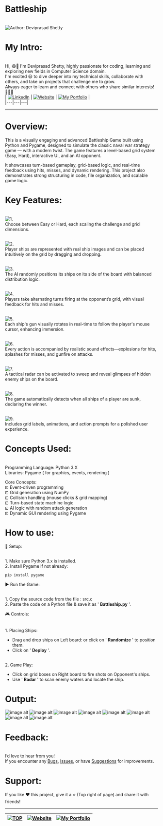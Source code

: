 # Battleship

<br> ![Author: Deviprasad Shetty](https://img.shields.io/badge/Author-💫_Deviprasad%20Shetty-000000?style=for-the-badge&labelColor=white)
<br> 


# My Intro:
<br> Hi, 😃👋 I'm Deviprasad Shetty, highly passionate for coding, learning and exploring new fields in Computer Science domain. 
<br> I'm excited 😃 to dive deeper into my technical skills, collaborate with others, and take on projects that challenge me to grow. 
<br> Always eager to learn and connect with others who share similar interests! 🤗🧑‍💻
<br> 
| [![LinkedIn](https://img.shields.io/badge/LinkedIn-%230077B5?style=for-the-badge&logo=LinkedIn&logoColor=white)](https://linkedin.com/in/deviprasad-shetty-4bba49313) | [![Website](https://img.shields.io/badge/Website-indigo?style=for-the-badge&logo=About.me&logoColor=white)](https://yourwebsite.com/) | [![My Portfolio](https://img.shields.io/badge/My_Portfolio-000?style=for-the-badge&logo=GitHub&logoColor=white)](https://github.com/DeviprasadShetty9833/My_Portfolio)  |                      
|---|---|---|
<br> 

---

# Overview:

This is a visually engaging and  advanced Battleship Game built using Python and Pygame, designed to simulate the classic naval war strategy game — with a modern twist. The game features a level-based grid system (Easy, Hard), interactive UI, and an AI opponent.

It showcases turn-based gameplay, grid-based logic, and real-time feedback using hits, misses, and dynamic rendering. This project also demonstrates strong structuring in code, file organization, and scalable game logic.

# Key Features:

<br> ![1.](https://img.shields.io/badge/1.-Three_Difficulty_Levels-34A853?style=for-the-badge&labelColor=white)
<br> Choose between Easy or Hard, each scaling the challenge and grid dimensions.

<br> ![2.](https://img.shields.io/badge/2.-Drag_and_Drop_Ship_Placement-34A853?style=for-the-badge&labelColor=white)
<br> Player ships are represented with real ship images and can be placed intuitively on the grid by dragging and dropping.

<br> ![3.](https://img.shields.io/badge/3.-AI_Ship_Deployment-34A853?style=for-the-badge&labelColor=white)
<br> The AI randomly positions its ships on its side of the board with balanced distribution logic.

<br> ![4.](https://img.shields.io/badge/4.-Turn_Based_Combat-34A853?style=for-the-badge&labelColor=white)
<br> Players take alternating turns firing at the opponent’s grid, with visual feedback for hits and misses.

<br> ![5.](https://img.shields.io/badge/5.-Dynamic_Gun_Turrets-34A853?style=for-the-badge&labelColor=white)
<br> Each ship's gun visually rotates in real-time to follow the player's mouse cursor, enhancing immersion.

<br> ![6.](https://img.shields.io/badge/6.-Advanced_Sound_System-34A853?style=for-the-badge&labelColor=white)
<br> Every action is accompanied by realistic sound effects—explosions for hits, splashes for misses, and gunfire on attacks.

<br> ![7.](https://img.shields.io/badge/7.-Radar_Scanning_System-34A853?style=for-the-badge&labelColor=white)
<br> A tactical radar can be activated to sweep and reveal glimpses of hidden enemy ships on the board.

<br> ![8.](https://img.shields.io/badge/8.-Victory_Detection-34A853?style=for-the-badge&labelColor=white)
<br> The game automatically detects when all ships of a player are sunk, declaring the winner.

<br> ![9.](https://img.shields.io/badge/9.-Smooth_UI_and_Visual_Feedback-34A853?style=for-the-badge&labelColor=white)
<br> Includes grid labels, animations, and action prompts for a polished user experience.


# Concepts Used:
<br> Programming Language: Python 3.X
<br> Libraries: Pygame ( for graphics, events, rendering )

Core Concepts:
<br> ⊡⁠ Event-driven programming
<br> ⊡⁠ Grid generation using NumPy
<br> ⊡⁠ Collision handling (mouse clicks & grid mapping)
<br> ⊡⁠ Turn-based state machine logic
<br> ⊡⁠ AI logic with random attack generation
<br> ⊡⁠ Dynamic GUI rendering using Pygame

# How to use:

🔧 Setup:

<br> 1. Make sure Python 3.x is installed.
<br> 2. Install Pygame if not already:
```python
pip install pygame
```

▶️ Run the Game:

<br> 1. Copy the source code from the file : src.c
<br> 2. Paste the code on a Python file & save it as ' **Battleship.py** '.

🎮 Controls:

<br> 1. Placing Ships: 
- Drag and drop ships on Left board: or click on ' **Randomize** ' to position them.
- Click on ' **Deploy** '.

<br> 2. Game Play:
- Click on grid boxes on Right board to fire shots on Opponent's ships.
- Use ' **Radar** ' to scan enemy waters and locate the ship.

# Output:

![image alt](https://github.com/DeviprasadShetty9833/Battleship/blob/7f64cdce732410e29d7448e6509bb08983752cfb/assets/Output/Output1.png)
![image alt](https://github.com/DeviprasadShetty9833/Battleship/blob/7f64cdce732410e29d7448e6509bb08983752cfb/assets/Output/Output2.png)
![image alt](https://github.com/DeviprasadShetty9833/Battleship/blob/7f64cdce732410e29d7448e6509bb08983752cfb/assets/Output/Output3.png)
![image alt](https://github.com/DeviprasadShetty9833/Battleship/blob/7f64cdce732410e29d7448e6509bb08983752cfb/assets/Output/Output4.png)
![image alt](https://github.com/DeviprasadShetty9833/Battleship/blob/7f64cdce732410e29d7448e6509bb08983752cfb/assets/Output/Output5.png)
![image alt](https://github.com/DeviprasadShetty9833/Battleship/blob/7f64cdce732410e29d7448e6509bb08983752cfb/assets/Output/Output6.png)
![image alt](https://github.com/DeviprasadShetty9833/Battleship/blob/7f64cdce732410e29d7448e6509bb08983752cfb/assets/Output/Output7.png)
![image alt](https://github.com/DeviprasadShetty9833/Battleship/blob/7f64cdce732410e29d7448e6509bb08983752cfb/assets/Output/Output7.png)

# Feedback:
<br> I’d love to hear from you!
<br> If you encounter any [Bugs](https://github.com/DeviprasadShetty9833/Battleship/blob/main/Issue_Template/Bug_report.md), [Issues](https://github.com/DeviprasadShetty9833/Battleship/issues), or have [Suggestions](https://github.com/DeviprasadShetty9833/Battleship/blob/main/Issue_Template/Features_report.md) for improvements.


# Support:
If you like ❤️ this project, give it a ⭐ (Top right of page) and share it with friends!

---

| [![TOP](https://img.shields.io/badge/_🔺_-Navigate_to_TOP_↑_-blue?style=for-the-badge&labelColor=white)](#Overview) | [![Website](https://img.shields.io/badge/Back_to-Website-indigo?style=for-the-badge&logo=About.me&logoColor=white)](https://yourwebsite.com/) |[![My Portfolio](https://img.shields.io/badge/Back_to-My_Portfolio-000?style=for-the-badge&logo=GitHub&logoColor=white)](https://github.com/DeviprasadShetty9833/My_Portfolio) |
|---|---|---|

